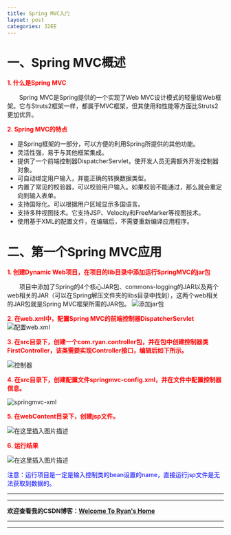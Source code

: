 ```yaml
---
title: Spring MVC入门
layout: post
categories: J2EE
---
```




# 一、Spring MVC概述

**<font color = "red">  1. 什么是Spring MVC</font>**

&emsp;&emsp;Spring MVC是Spring提供的一个实现了Web MVC设计模式的轻量级Web框架。它与Struts2框架一样，都属于MVC框架，但其使用和性能等方面比Struts2更加优异。

 **<font color = "red">2. Spring MVC的特点</font>**

- 是Spring框架的一部分，可以方便的利用Spring所提供的其他功能。
- 灵活性强，易于与其他框架集成。
- 提供了一个前端控制器DispatcherServlet，使开发人员无需额外开发控制器对象。
- 可自动绑定用户输入，并能正确的转换数据类型。
- 内置了常见的校验器，可以校验用户输入。如果校验不能通过，那么就会重定向到输入表单。
- 支持国际化。可以根据用户区域显示多国语言。
- 支持多种视图技术。它支持JSP、Velocity和FreeMarker等视图技术。
- 使用基于XML的配置文件，在编辑后，不需要重新编译应用程序。

# 二、第一个Spring MVC应用

**<font color = "red">  1. 创建Dynamic Web项目，在项目的lib目录中添加运行SpringMVC的jar包</font>**

&emsp;&emsp;项目中添加了Spring的4个核心JAR包、commons-logging的JAR以及两个web相关的JAR（可以在Spring解压文件夹的libs目录中找到），这两个web相关的JAR包就是Spring MVC框架所需的JAR包。
![添加jar包](https://img-blog.csdnimg.cn/20200309101501653.png?x-oss-process=image/watermark,type_ZmFuZ3poZW5naGVpdGk,shadow_10,text_aHR0cHM6Ly9ibG9nLmNzZG4ubmV0L3FxXzQxNDIyNDQ4,size_1,color_FFFFFF,t_0)


**<font color = "red">  2. 在web.xml中，配置Spring MVC的前端控制器DispatcherServlet</font>**
![配置web.xml](https://img-blog.csdnimg.cn/20200309101854135.png?x-oss-process=image/watermark,type_ZmFuZ3poZW5naGVpdGk,shadow_10,text_aHR0cHM6Ly9ibG9nLmNzZG4ubmV0L3FxXzQxNDIyNDQ4,size_1,color_FFFFFF,t_0)


**<font color = "red">  3. 在src目录下，创建一个com.ryan.controller包，并在包中创建控制器类FirstController，该类需要实现Controller接口，编辑后如下所示。</font>**

![控制器](https://img-blog.csdnimg.cn/20200309102034466.png?x-oss-process=image/watermark,type_ZmFuZ3poZW5naGVpdGk,shadow_10,text_aHR0cHM6Ly9ibG9nLmNzZG4ubmV0L3FxXzQxNDIyNDQ4,size_1,color_FFFFFF,t_0)

**<font color = "red">  4. 在src目录下，创建配置文件springmvc-config.xml，并在文件中配置控制器信息。</font>**

![springmvc-xml](https://img-blog.csdnimg.cn/20200309102213827.png?x-oss-process=image/watermark,type_ZmFuZ3poZW5naGVpdGk,shadow_10,text_aHR0cHM6Ly9ibG9nLmNzZG4ubmV0L3FxXzQxNDIyNDQ4,size_1,color_FFFFFF,t_0)


**<font color = "red">  5. 在webContent目录下，创建jsp文件。</font>**


![在这里插入图片描述](https://img-blog.csdnimg.cn/20200309102434295.png?x-oss-process=image/watermark,type_ZmFuZ3poZW5naGVpdGk,shadow_10,text_aHR0cHM6Ly9ibG9nLmNzZG4ubmV0L3FxXzQxNDIyNDQ4,size_1,color_FFFFFF,t_0)



**<font color = "red">  6. 运行结果</font>**

![在这里插入图片描述](https://img-blog.csdnimg.cn/20200309135540188.png?x-oss-process=image/watermark,type_ZmFuZ3poZW5naGVpdGk,shadow_10,text_aHR0cHM6Ly9ibG9nLmNzZG4ubmV0L3FxXzQxNDIyNDQ4,size_1,color_FFFFFF,t_0)


<font color = "blue">注意：运行项目是一定是输入控制类的bean设置的name，直接运行jsp文件是无法获取到数据的。</font>


---
---
**欢迎查看我的CSDN博客：[Welcome To Ryan's Home](https://blog.csdn.net/qq_41422448)**

---
---